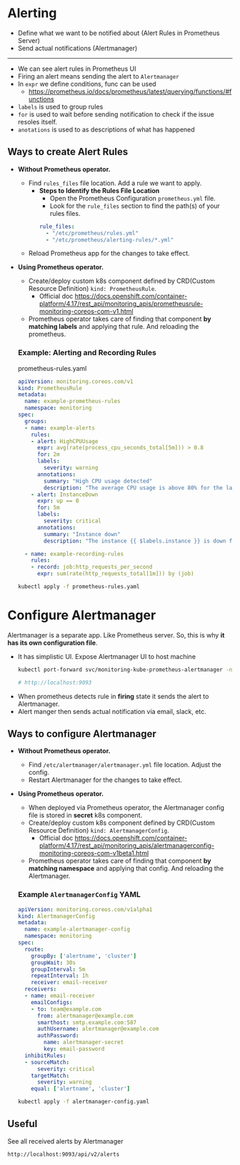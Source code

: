 # Alerting

- Define what we want to be notified about (Alert Rules in Prometheus Server)
- Send actual notifications (Alertmanager)

---

- We can see alert rules in Prometheus UI
- Firing an alert means sending the alert to `Alertmanager`
- In `expr` we define conditions, func can be used
  - https://prometheus.io/docs/prometheus/latest/querying/functions/#functions
- `labels` is used to group rules
- `for` is used to wait before sending notification to check if the issue resoles itself.
- `anotations` is used to as descriptions of what has happened

## Ways to create Alert Rules

- **Without Prometheus operator.**
  - Find `rules_files` file location. Add a rule we want to apply.
    - **Steps to Identify the Rules File Location**
      - Open the Prometheus Configuration `prometheus.yml` file.
      - Look for the `rule_files` section to find the path(s) of your rules files.
       ```yaml
       rule_files:
         - "/etc/prometheus/rules.yml"
         - "/etc/prometheus/alerting-rules/*.yml"
       ```
  - Reload Prometheus app for the changes to take effect.

- **Using Prometheus operator.**
  - Create/deploy custom k8s component defined by CRD(Custom Resource Definition) `kind: PrometheusRule`.
    - Official doc https://docs.openshift.com/container-platform/4.17/rest_api/monitoring_apis/prometheusrule-monitoring-coreos-com-v1.html
  - Prometheus operator takes care of finding that component **by matching labels** and applying that rule. And reloading the prometheus.

  ### Example: Alerting and Recording Rules
  
  prometheus-rules.yaml
  ```yaml
  apiVersion: monitoring.coreos.com/v1
  kind: PrometheusRule
  metadata:
    name: example-prometheus-rules
    namespace: monitoring
  spec:
    groups:
    - name: example-alerts
      rules:
      - alert: HighCPUUsage
        expr: avg(rate(process_cpu_seconds_total[5m])) > 0.8
        for: 2m
        labels:
          severity: warning
        annotations:
          summary: "High CPU usage detected"
          description: "The average CPU usage is above 80% for the last 2 minutes. Current value: {{ $value }}"
      - alert: InstanceDown
        expr: up == 0
        for: 5m
        labels:
          severity: critical
        annotations:
          summary: "Instance down"
          description: "The instance {{ $labels.instance }} is down for more than 5 minutes."
  
    - name: example-recording-rules
      rules:
      - record: job:http_requests_per_second
        expr: sum(rate(http_requests_total[1m])) by (job)
  ```
  
  ```bash
  kubectl apply -f prometheus-rules.yaml
  ```

# Configure Alertmanager

Alertmanager is a separate app. Like Prometheus server. So, this is why **it has its own configuration file**.


- It has simplistic UI.
  Expose Alertmanager UI to host machine
  ```bash
  kubectl port-forward svc/monitoring-kube-prometheus-alertmanager -n monitoring 9093:9093

  # http://localhost:9093
  ```
- When prometheus detects rule in **firing** state it sends the alert to Alertmanager.
- Alert manger then sends actual notification via email, slack, etc.

## Ways to configure Alertmanager

- **Without Prometheus operator.**
  - Find `/etc/alertmanager/alertmanager.yml` file location. Adjust the config.
  - Restart Alertmanager for the changes to take effect.
  
- **Using Prometheus operator.**
  - When deployed via Prometheus operator, the Alertmanager config file is stored in **secret** k8s component.
  - Create/deploy custom k8s component defined by CRD(Custom Resource Definition) `kind: AlertmanagerConfig`.
    - Official doc https://docs.openshift.com/container-platform/4.17/rest_api/monitoring_apis/alertmanagerconfig-monitoring-coreos-com-v1beta1.html
  - Prometheus operator takes care of finding that component **by matching namespace** and applying that config. And reloading the Alertmanager.

  ### Example `AlertmanagerConfig` YAML
  ```yaml
  apiVersion: monitoring.coreos.com/v1alpha1
  kind: AlertmanagerConfig
  metadata:
    name: example-alertmanager-config
    namespace: monitoring
  spec:
    route:
      groupBy: ['alertname', 'cluster']
      groupWait: 30s
      groupInterval: 5m
      repeatInterval: 1h
      receiver: email-receiver
    receivers:
    - name: email-receiver
      emailConfigs:
      - to: team@example.com
        from: alertmanager@example.com
        smarthost: smtp.example.com:587
        authUsername: alertmanager@example.com
        authPassword:
          name: alertmanager-secret
          key: email-password
    inhibitRules:
    - sourceMatch:
        severity: critical
      targetMatch:
        severity: warning
      equal: ['alertname', 'cluster']
  ```
  
  ```bash
  kubectl apply -f alertmanager-config.yaml
  ```

## Useful

See all received alerts by Alertmanager
```
http://localhost:9093/api/v2/alerts
```
